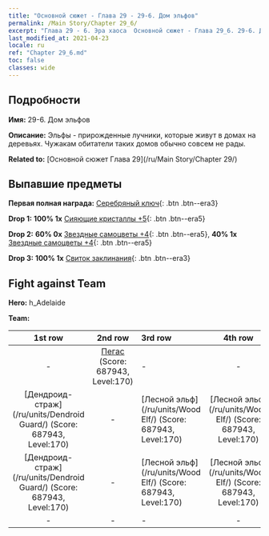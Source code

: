 ```yaml
---
title: "Основной сюжет - Глава 29 - 29-6. Дом эльфов"
permalink: /Main Story/Chapter 29_6/
excerpt: "Глава 29 - 6. Эра хаоса  Основной сюжет - Глава 29_6. 29-6. Дом эльфов"
last_modified_at: 2021-04-23
locale: ru
ref: "Chapter 29_6.md"
toc: false
classes: wide
---
```


## Подробности

 **Имя:** 29-6. Дом эльфов

 **Описание:** Эльфы - прирожденные лучники, которые живут в домах на деревьях. Чужакам обитатели таких домов обычно совсем не рады.

 **Related to:** [Основной сюжет Глава 29](/ru/Main Story/Chapter 29/)

## Выпавшие предметы

 **Первая полная награда:** [Серебряный ключ](/ItemsRU/con_693/){: .btn .btn--era3}

 **Drop 1:** **100% 1x** [Сияющие кристаллы +5](/ItemsRU/mat_101/){: .btn .btn--era5}

 **Drop 2:** **60% 0x** [Звездные самоцветы +4](/ItemsRU/mat_93/){: .btn .btn--era5}, **40% 1x** [Звездные самоцветы +4](/ItemsRU/mat_93/){: .btn .btn--era5}

 **Drop 3:** **100% 1x** [Свиток заклинания](/ItemsRU/con_694/){: .btn .btn--era3}


## Fight against Team
 **Hero:** h_Adelaide

 **Team:**


  | 1st row | 2nd row | 3rd row | 4th row |
  |:----:|:----:|:----|:----:|
  | - | [Пегас](/ru/units/Pegasus/) (Score: 687943, Level:170)  | - | - |
  | [Дендроид-страж](/ru/units/Dendroid Guard/) (Score: 687943, Level:170)  | - | [Лесной эльф](/ru/units/Wood Elf/) (Score: 687943, Level:170)  | [Лесной эльф](/ru/units/Wood Elf/) (Score: 687943, Level:170)  |
  | [Дендроид-страж](/ru/units/Dendroid Guard/) (Score: 687943, Level:170)  | - | [Лесной эльф](/ru/units/Wood Elf/) (Score: 687943, Level:170)  | [Лесной эльф](/ru/units/Wood Elf/) (Score: 687943, Level:170)  |
  | - | - | - | - |


